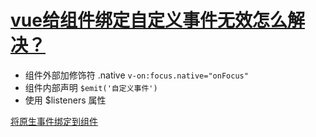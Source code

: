 # [vue给组件绑定自定义事件无效怎么解决？](https://github.com/haizlin/fe-interview/issues/466)

- 组件外部加修饰符 .native `v-on:focus.native="onFocus"`
- 组件内部声明 `$emit('自定义事件')`
- 使用 $listeners 属性

[将原生事件绑定到组件](https://cn.vuejs.org/v2/guide/components-custom-events.html#%E5%B0%86%E5%8E%9F%E7%94%9F%E4%BA%8B%E4%BB%B6%E7%BB%91%E5%AE%9A%E5%88%B0%E7%BB%84%E4%BB%B6)
